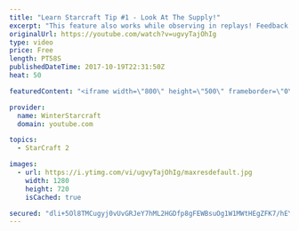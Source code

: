 ```yaml
---
title: "Learn Starcraft Tip #1 - Look At The Supply!"
excerpt: "This feature also works while observing in replays! Feedback and tip suggestions are appreciated :)"
originalUrl: https://youtube.com/watch?v=ugvyTajOhIg
type: video
price: Free
length: PT58S
publishedDateTime: 2017-10-19T22:31:50Z
heat: 50

featuredContent: "<iframe width=\"800\" height=\"500\" frameborder=\"0\" src=\"https://www.youtube.com/embed/ugvyTajOhIg\" allow=\"accelerometer; autoplay; encrypted-media; gyroscope; picture-in-picture\" allowfullscreen></iframe>"

provider:
  name: WinterStarcraft
  domain: youtube.com

topics:
  - StarCraft 2

images:
  - url: https://i.ytimg.com/vi/ugvyTajOhIg/maxresdefault.jpg
    width: 1280
    height: 720
    isCached: true

secured: "dli+5Ol8TMCugyj0vUvGRJeY7hML2HGDfp8gFEWBsuOg1W1MWtHEgZFK7/hEYJ7ekwCQl3k/dh+1yIhkB60DYVoSpgzK0yKZMR4AF5q0T5XJrZ9+ZMi2BTTQSJrop1jmXjQUsyjIrnx6L2Heugh02qDbLo1WWealuzLYEJ+2JPDxwHdF4Ncq0R249RPdGBkY3+wY1OqHshvWchl6HYrzDBzewRb7T7L6O/bWleA87Va4zqseNNG4aUiYtPiQkc958wwJsFK6G0ToVcxRHKLQZkos0AW+ldBwgRu/+sX0vlDlf93ebSYQEPSS5vFl+HMrBPrHm5P3gGo5TItwJ9VM+ivIKwn37lis+g2IjM9YATiziq1VVwZtAB8nYQ6TiIIwWpFomj3GVF4pMDNC8X91+7KurAu1fE16DNpVR6x/pFs=;vprpdGQ4uBAaCfpyA3Gj3g=="
---
```


